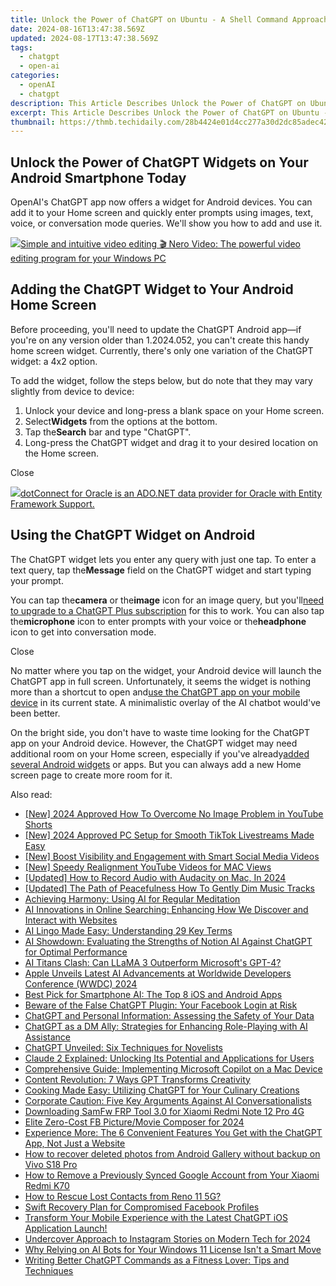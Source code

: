 ```yaml
---
title: Unlock the Power of ChatGPT on Ubuntu - A Shell Command Approach
date: 2024-08-16T13:47:38.569Z
updated: 2024-08-17T13:47:38.569Z
tags:
  - chatgpt
  - open-ai
categories:
  - openAI
  - chatgpt
description: This Article Describes Unlock the Power of ChatGPT on Ubuntu - A Shell Command Approach
excerpt: This Article Describes Unlock the Power of ChatGPT on Ubuntu - A Shell Command Approach
thumbnail: https://thmb.techidaily.com/28b4424e01d4cc277a30d2dc85adec4230b241c9e861b58d7c8b2fd02e294cb8.jpg
---
```


## Unlock the Power of ChatGPT Widgets on Your Android Smartphone Today

 OpenAI's ChatGPT app now offers a widget for Android devices. You can add it to your Home screen and quickly enter prompts using images, text, voice, or conversation mode queries. We'll show you how to add and use it.

<!-- affiliate ads begin -->
<a href="https://store.nero.com/order/checkout.php?PRODS=42296685&QTY=1&AFFILIATE=108875&CART=1"><img src="http://cdnwww.nero.com/nero-com-wAssets/img/banners/2022/video-pp/ScreenshotSlider/Nero-Video-Advanced-editing.JPG" border="0">Simple and intuitive video editing
🎬 Nero Video:
The powerful video editing program for your Windows PC</a>
<!-- affiliate ads end -->
## Adding the ChatGPT Widget to Your Android Home Screen

 Before proceeding, you'll need to update the ChatGPT Android app—if you're on any version older than 1.2024.052, you can't create this handy home screen widget. Currently, there's only one variation of the ChatGPT widget: a 4x2 option.

 To add the widget, follow the steps below, but do note that they may vary slightly from device to device:

1. Unlock your device and long-press a blank space on your Home screen.
2. Select**Widgets** from the options at the bottom.
3. Tap the**Search** bar and type "ChatGPT".
4. Long-press the ChatGPT widget and drag it to your desired location on the Home screen.

Close

<!-- affiliate ads begin -->
<a href="https://checkout.devart.com/order/checkout.php?PRODS=5023555&QTY=1&AFFILIATE=108875&CART=1"><img src="https://secure.avangate.com/images/merchant/45b430710ad04765a6afd58d9d9fafca/products/dotConnect_O.png" border="0">dotConnect for Oracle is an ADO.NET data provider for Oracle with Entity Framework Support.</a>
<!-- affiliate ads end -->
## Using the ChatGPT Widget on Android

 The ChatGPT widget lets you enter any query with just one tap. To enter a text query, tap the**Message** field on the ChatGPT widget and start typing your prompt.

 You can tap the**camera** or the**image** icon for an image query, but you'll[need to upgrade to a ChatGPT Plus subscription](https://www.makeuseof.com/reasons-you-should-upgrade-chatgpt-plus/) for this to work. You can also tap the**microphone** icon to enter prompts with your voice or the**headphone** icon to get into conversation mode.

Close

 No matter where you tap on the widget, your Android device will launch the ChatGPT app in full screen. Unfortunately, it seems the widget is nothing more than a shortcut to open and[use the ChatGPT app on your mobile device](https://www.makeuseof.com/how-to-use-chatgpt-on-android-and-ios/) in its current state. A minimalistic overlay of the AI chatbot would've been better.

 On the bright side, you don't have to waste time looking for the ChatGPT app on your Android device. However, the ChatGPT widget may need additional room on your Home screen, especially if you've already[added several Android widgets](https://www.makeuseof.com/how-to-add-widgets-android/) or apps. But you can always add a new Home screen page to create more room for it.


<ins class="adsbygoogle"
     style="display:block"
     data-ad-format="autorelaxed"
     data-ad-client="ca-pub-7571918770474297"
     data-ad-slot="1223367746"></ins>



<ins class="adsbygoogle"
     style="display:block"
     data-ad-client="ca-pub-7571918770474297"
     data-ad-slot="8358498916"
     data-ad-format="auto"
     data-full-width-responsive="true"></ins>

<span class="atpl-alsoreadstyle">Also read:</span>
<div><ul>
<li><a href="https://eaxpv-info.techidaily.com/new-2024-approved-how-to-overcome-no-image-problem-in-youtube-shorts/"><u>[New] 2024 Approved  How To Overcome No Image Problem in YouTube Shorts</u></a></li>
<li><a href="https://tiktok-clips.techidaily.com/new-2024-approved-pc-setup-for-smooth-tiktok-livestreams-made-easy/"><u>[New] 2024 Approved  PC Setup for Smooth TikTok Livestreams Made Easy</u></a></li>
<li><a href="https://facebook-video-content.techidaily.com/new-boost-visibility-and-engagement-with-smart-social-media-videos/"><u>[New] Boost Visibility and Engagement with Smart Social Media Videos</u></a></li>
<li><a href="https://youtube-help.techidaily.com/new-speedy-realignment-youtube-videos-for-mac-views/"><u>[New] Speedy Realignment  YouTube Videos for MAC Views</u></a></li>
<li><a href="https://visual-screen-recording.techidaily.com/updated-how-to-record-audio-with-audacity-on-mac-in-2024/"><u>[Updated] How to Record Audio with Audacity on Mac, In 2024</u></a></li>
<li><a href="https://some-skills.techidaily.com/updated-the-path-of-peacefulness-how-to-gently-dim-music-tracks/"><u>[Updated] The Path of Peacefulness  How To Gently Dim Music Tracks</u></a></li>
<li><a href="https://tech-revival.techidaily.com/achieving-harmony-using-ai-for-regular-meditation/"><u>Achieving Harmony: Using AI for Regular Meditation</u></a></li>
<li><a href="https://tech-revival.techidaily.com/ai-innovations-in-online-searching-enhancing-how-we-discover-and-interact-with-websites/"><u>AI Innovations in Online Searching: Enhancing How We Discover and Interact with Websites</u></a></li>
<li><a href="https://tech-revival.techidaily.com/ai-lingo-made-easy-understanding-29-key-terms/"><u>AI Lingo Made Easy: Understanding 29 Key Terms</u></a></li>
<li><a href="https://tech-revival.techidaily.com/ai-showdown-evaluating-the-strengths-of-notion-ai-against-chatgpt-for-optimal-performance/"><u>AI Showdown: Evaluating the Strengths of Notion AI Against ChatGPT for Optimal Performance</u></a></li>
<li><a href="https://tech-revival.techidaily.com/ai-titans-clash-can-llama-3-outperform-microsofts-gpt-4/"><u>AI Titans Clash: Can LLaMA 3 Outperform Microsoft's GPT-4?</u></a></li>
<li><a href="https://tech-revival.techidaily.com/apple-unveils-latest-ai-advancements-at-worldwide-developers-conference-wwdc-2024/"><u>Apple Unveils Latest AI Advancements at Worldwide Developers Conference (WWDC) 2024</u></a></li>
<li><a href="https://tech-revival.techidaily.com/best-pick-for-smartphone-ai-the-top-8-ios-and-android-apps/"><u>Best Pick for Smartphone AI: The Top 8 iOS and Android Apps</u></a></li>
<li><a href="https://tech-revival.techidaily.com/1722209433543-beware-of-the-false-chatgpt-plugin-your-facebook-login-at-risk/"><u>Beware of the False ChatGPT Plugin: Your Facebook Login at Risk</u></a></li>
<li><a href="https://tech-revival.techidaily.com/chatgpt-and-personal-information-assessing-the-safety-of-your-data/"><u>ChatGPT and Personal Information: Assessing the Safety of Your Data</u></a></li>
<li><a href="https://tech-revival.techidaily.com/chatgpt-as-a-dm-ally-strategies-for-enhancing-role-playing-with-ai-assistance/"><u>ChatGPT as a DM Ally: Strategies for Enhancing Role-Playing with AI Assistance</u></a></li>
<li><a href="https://tech-revival.techidaily.com/chatgpt-unveiled-six-techniques-for-novelists/"><u>ChatGPT Unveiled: Six Techniques for Novelists</u></a></li>
<li><a href="https://tech-revival.techidaily.com/claude-2-explained-unlocking-its-potential-and-applications-for-users/"><u>Claude 2 Explained: Unlocking Its Potential and Applications for Users</u></a></li>
<li><a href="https://tech-revival.techidaily.com/comprehensive-guide-implementing-microsoft-copilot-on-a-mac-device/"><u>Comprehensive Guide: Implementing Microsoft Copilot on a Mac Device</u></a></li>
<li><a href="https://tech-revival.techidaily.com/content-revolution-7-ways-gpt-transforms-creativity/"><u>Content Revolution: 7 Ways GPT Transforms Creativity</u></a></li>
<li><a href="https://tech-revival.techidaily.com/cooking-made-easy-utilizing-chatgpt-for-your-culinary-creations/"><u>Cooking Made Easy: Utilizing ChatGPT for Your Culinary Creations</u></a></li>
<li><a href="https://tech-revival.techidaily.com/corporate-caution-five-key-arguments-against-ai-conversationalists/"><u>Corporate Caution: Five Key Arguments Against AI Conversationalists</u></a></li>
<li><a href="https://unlock-android.techidaily.com/downloading-samfw-frp-tool-30-for-xiaomi-redmi-note-12-pro-4g-by-drfone-android/"><u>Downloading SamFw FRP Tool 3.0 for Xiaomi Redmi Note 12 Pro 4G</u></a></li>
<li><a href="https://facebook-videos.techidaily.com/elite-zero-cost-fb-picturemovie-composer-for-2024/"><u>Elite Zero-Cost FB Picture/Movie Composer for 2024</u></a></li>
<li><a href="https://tech-revival.techidaily.com/1721846131283-experience-more-the-6-convenient-features-you-get-with-the-chatgpt-app-not-just-a-website/"><u>Experience More: The 6 Convenient Features You Get with the ChatGPT App, Not Just a Website</u></a></li>
<li><a href="https://blog-min.techidaily.com/how-to-recover-deleted-photos-from-android-gallery-without-backup-on-vivo-s18-pro-by-stellar-photo-recovery-android-mobile-photo-recover/"><u>How to recover deleted photos from Android Gallery without backup on Vivo S18 Pro</u></a></li>
<li><a href="https://unlock-android.techidaily.com/how-to-remove-a-previously-synced-google-account-from-your-xiaomi-redmi-k70-by-drfone-android/"><u>How to Remove a Previously Synced Google Account from Your Xiaomi Redmi K70</u></a></li>
<li><a href="https://blog-min.techidaily.com/how-to-rescue-lost-contacts-from-reno-11-5g-by-fonelab-android-recover-contacts/"><u>How to Rescue Lost Contacts from Reno 11 5G?</u></a></li>
<li><a href="https://facebook.techidaily.com/swift-recovery-plan-for-compromised-facebook-profiles/"><u>Swift Recovery Plan for Compromised Facebook Profiles</u></a></li>
<li><a href="https://tech-revival.techidaily.com/1722029363625-transform-your-mobile-experience-with-the-latest-chatgpt-ios-application-launch/"><u>Transform Your Mobile Experience with the Latest ChatGPT iOS Application Launch!</u></a></li>
<li><a href="https://instagram-videos.techidaily.com/undercover-approach-to-instagram-stories-on-modern-tech-for-2024/"><u>Undercover Approach to Instagram Stories on Modern Tech for 2024</u></a></li>
<li><a href="https://tech-revival.techidaily.com/why-relying-on-ai-bots-for-your-windows-11-license-isnt-a-smart-move/"><u>Why Relying on AI Bots for Your Windows 11 License Isn't a Smart Move</u></a></li>
<li><a href="https://tech-revival.techidaily.com/writing-better-chatgpt-commands-as-a-fitness-lover-tips-and-techniques/"><u>Writing Better ChatGPT Commands as a Fitness Lover: Tips and Techniques</u></a></li>
</ul></div>
